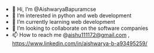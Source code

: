 - 👋 Hi, I’m @AishwaryaBapuramcse
- 👀 I’m interested in python and web development
- 🌱 I’m currently learning web development
- 💞️ I’m looking to collaborate on the software companies
- 📫 How to reach me @aishu111172@gmail.com , https://www.linkedin.com/in/aishwarya-b-a93495259/


<!---
AishwaryaBapuramcse/AishwaryaBapuramcse is a ✨ special ✨ repository because its `README.md` (this file) appears on your GitHub profile.
You can click the Preview link to take a look at your changes.
--->
